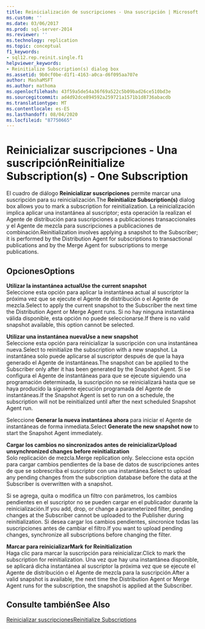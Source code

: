 ```yaml
---
title: Reinicialización de suscripciones - Una suscripción | Microsoft Docs
ms.custom: ''
ms.date: 03/06/2017
ms.prod: sql-server-2014
ms.reviewer: ''
ms.technology: replication
ms.topic: conceptual
f1_keywords:
- sql12.rep.reinit.single.f1
helpviewer_keywords:
- Reinitialize Subscription(s) dialog box
ms.assetid: 9b0cf0be-d1f1-4163-a0ca-d6f095aa707e
author: MashaMSFT
ms.author: mathoma
ms.openlocfilehash: 43f59a5de54a36f69a522c5b09bad26ce510bd3e
ms.sourcegitcommit: ad4d92dce894592a259721a1571b1d8736abacdb
ms.translationtype: MT
ms.contentlocale: es-ES
ms.lasthandoff: 08/04/2020
ms.locfileid: "87750665"
---
```

# <a name="reinitialize-subscriptions---one-subscription"></a><span data-ttu-id="533f7-102">Reinicializar suscripciones - Una suscripción</span><span class="sxs-lookup"><span data-stu-id="533f7-102">Reinitialize Subscription(s) - One Subscription</span></span>
  <span data-ttu-id="533f7-103">El cuadro de diálogo **Reinicializar suscripciones** permite marcar una suscripción para su reinicialización.</span><span class="sxs-lookup"><span data-stu-id="533f7-103">The **Reinitialize Subscription(s)** dialog box allows you to mark a subscription for reinitialization.</span></span> <span data-ttu-id="533f7-104">La reinicialización implica aplicar una instantánea al suscriptor; esta operación la realizan el Agente de distribución para suscripciones a publicaciones transaccionales y el Agente de mezcla para suscripciones a publicaciones de combinación.</span><span class="sxs-lookup"><span data-stu-id="533f7-104">Reinitialization involves applying a snapshot to the Subscriber; it is performed by the Distribution Agent for subscriptions to transactional publications and by the Merge Agent for subscriptions to merge publications.</span></span>  
  
## <a name="options"></a><span data-ttu-id="533f7-105">Opciones</span><span class="sxs-lookup"><span data-stu-id="533f7-105">Options</span></span>  
 <span data-ttu-id="533f7-106">**Utilizar la instantánea actual**</span><span class="sxs-lookup"><span data-stu-id="533f7-106">**Use the current snapshot**</span></span>  
 <span data-ttu-id="533f7-107">Seleccione esta opción para aplicar la instantánea actual al suscriptor la próxima vez que se ejecute el Agente de distribución o el Agente de mezcla.</span><span class="sxs-lookup"><span data-stu-id="533f7-107">Select to apply the current snapshot to the Subscriber the next time the Distribution Agent or Merge Agent runs.</span></span> <span data-ttu-id="533f7-108">Si no hay ninguna instantánea válida disponible, esta opción no puede seleccionarse.</span><span class="sxs-lookup"><span data-stu-id="533f7-108">If there is no valid snapshot available, this option cannot be selected.</span></span>  
  
 <span data-ttu-id="533f7-109">**Utilizar una instantánea nueva**</span><span class="sxs-lookup"><span data-stu-id="533f7-109">**Use a new snapshot**</span></span>  
 <span data-ttu-id="533f7-110">Seleccione esta opción para reinicializar la suscripción con una instantánea nueva.</span><span class="sxs-lookup"><span data-stu-id="533f7-110">Select to reinitialize the subscription with a new snapshot.</span></span> <span data-ttu-id="533f7-111">La instantánea solo puede aplicarse al suscriptor después de que la haya generado el Agente de instantáneas.</span><span class="sxs-lookup"><span data-stu-id="533f7-111">The snapshot can be applied to the Subscriber only after it has been generated by the Snapshot Agent.</span></span> <span data-ttu-id="533f7-112">Si se configura el Agente de instantáneas para que se ejecute siguiendo una programación determinada, la suscripción no se reinicializará hasta que se haya producido la siguiente ejecución programada del Agente de instantáneas.</span><span class="sxs-lookup"><span data-stu-id="533f7-112">If the Snapshot Agent is set to run on a schedule, the subscription will not be reinitialized until after the next scheduled Snapshot Agent run.</span></span>  
  
 <span data-ttu-id="533f7-113">Seleccione **Generar la nueva instantánea ahora** para iniciar el Agente de instantáneas de forma inmediata.</span><span class="sxs-lookup"><span data-stu-id="533f7-113">Select **Generate the new snapshot now** to start the Snapshot Agent immediately.</span></span>  
  
 <span data-ttu-id="533f7-114">**Cargar los cambios no sincronizados antes de reinicializar**</span><span class="sxs-lookup"><span data-stu-id="533f7-114">**Upload unsynchronized changes before reinitialization**</span></span>  
 <span data-ttu-id="533f7-115">Solo replicación de mezcla.</span><span class="sxs-lookup"><span data-stu-id="533f7-115">Merge replication only.</span></span> <span data-ttu-id="533f7-116">Seleccione esta opción para cargar cambios pendientes de la base de datos de suscripciones antes de que se sobrescriba el suscriptor con una instantánea.</span><span class="sxs-lookup"><span data-stu-id="533f7-116">Select to upload any pending changes from the subscription database before the data at the Subscriber is overwritten with a snapshot.</span></span>  
  
 <span data-ttu-id="533f7-117">Si se agrega, quita o modifica un filtro con parámetros, los cambios pendientes en el suscriptor no se pueden cargar en el publicador durante la reinicialización.</span><span class="sxs-lookup"><span data-stu-id="533f7-117">If you add, drop, or change a parameterized filter, pending changes at the Subscriber cannot be uploaded to the Publisher during reinitialization.</span></span> <span data-ttu-id="533f7-118">Si desea cargar los cambios pendientes, sincronice todas las suscripciones antes de cambiar el filtro.</span><span class="sxs-lookup"><span data-stu-id="533f7-118">If you want to upload pending changes, synchronize all subscriptions before changing the filter.</span></span>  
  
 <span data-ttu-id="533f7-119">**Marcar para reinicializar**</span><span class="sxs-lookup"><span data-stu-id="533f7-119">**Mark for Reinitialization**</span></span>  
 <span data-ttu-id="533f7-120">Haga clic para marcar la suscripción para reinicializar.</span><span class="sxs-lookup"><span data-stu-id="533f7-120">Click to mark the subscription for reinitialization.</span></span> <span data-ttu-id="533f7-121">Una vez que hay una instantánea disponible, se aplicará dicha instantánea al suscriptor la próxima vez que se ejecute el Agente de distribución o el Agente de mezcla para la suscripción.</span><span class="sxs-lookup"><span data-stu-id="533f7-121">After a valid snapshot is available, the next time the Distribution Agent or Merge Agent runs for the subscription, the snapshot is applied at the Subscriber.</span></span>  
  
## <a name="see-also"></a><span data-ttu-id="533f7-122">Consulte también</span><span class="sxs-lookup"><span data-stu-id="533f7-122">See Also</span></span>  
 [<span data-ttu-id="533f7-123">Reinicializar suscripciones</span><span class="sxs-lookup"><span data-stu-id="533f7-123">Reinitialize Subscriptions</span></span>](reinitialize-subscriptions.md)  
  
  
